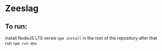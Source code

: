 # Zeeslag

## To run:
install NodeJS LTS versie
`npm install` in the root of the repository
after that run `npm run dev`